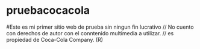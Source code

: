 # pruebacocacola
#Este es mi primer sitio web de prueba sin ningun fin lucrativo
// No cuento con derechos de autor con el conntenido multimedia a utilizar.
// es propiedad de Coca-Cola Company. (R)
